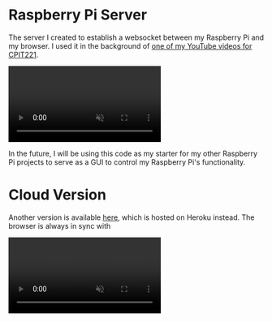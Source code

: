 # Raspberry Pi Server

The server I created to establish a websocket between my Raspberry Pi and my browser. I used it in the background of [one of my YouTube videos for CPIT221](https://cpit221.ryansamman.com/#first-task).


    
<video controls muted>
    <source src="/images/RaspberryPi.mp4"
            type="video/mp4">
    Your Browser does not support playing videos!
</video>

In the future, I will be using this code as my starter for my other Raspberry Pi projects to serve as a GUI to control my Raspberry Pi's functionality. 


# Cloud Version
Another version is available [here](https://ryans-socket.herokuapp.com/), which is hosted on Heroku instead. The browser is always in sync with 

<video controls muted>
    <source src="/images/Cloud.mp4"
            type="video/mp4">
    Your Browser does not support playing videos!
</video>